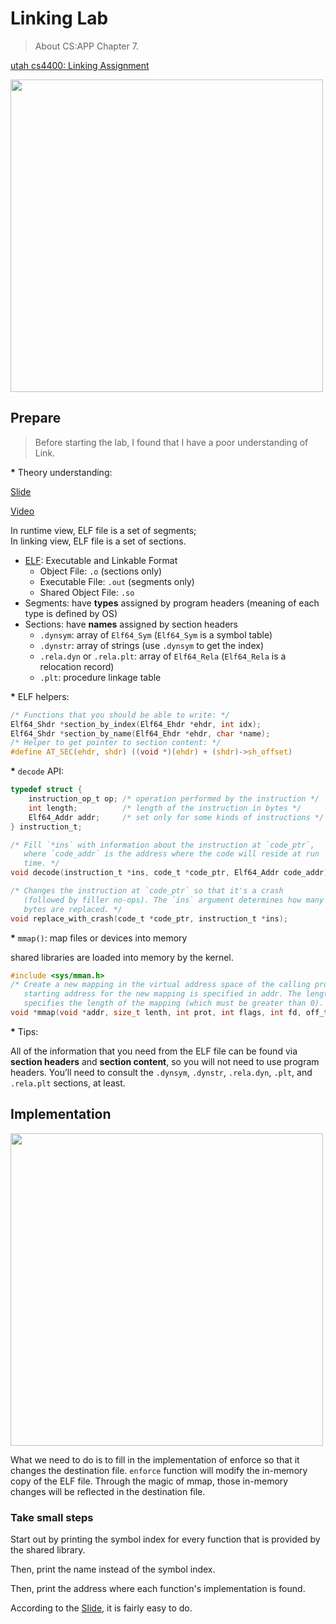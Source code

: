 # Linking Lab

> About CS:APP Chapter 7.

[utah cs4400: Linking Assignment](https://my.eng.utah.edu/~cs4400/linklab.html)

<img src="https://user-images.githubusercontent.com/70138429/182342361-89ee79a0-d4a6-4e1b-a6c3-5c4d3e3b3787.jpg" width="500px">

## Prepare

> Before starting the lab, I found that I have a poor understanding of Link.

<strong>*</strong> Theory understanding:

[Slide](https://my.eng.utah.edu/~cs4400/elf.pdf)

[Video](https://www.youtube.com/watch?v=6cq9T2zvuz4)

In runtime view, ELF file is a set of segments;<br/>
In linking view, ELF file is a set of sections.

* [ELF](https://en.wikipedia.org/wiki/Executable_and_Linkable_Format):
  Executable and Linkable Format
    * Object File: `.o` (sections only)
    * Executable File: `.out` (segments only)
    * Shared Object File: `.so`
* Segments: have **types** assigned by program headers (meaning of each type
  is defined by OS)
* Sections: have **names** assigned by section headers
    * `.dynsym`: array of `Elf64_Sym` (`Elf64_Sym` is a symbol table)
    * `.dynstr`: array of strings (use `.dynsym` to get the index)
    * `.rela.dyn` or `.rela.plt`: array of `Elf64_Rela` (`Elf64_Rela` is a relocation record)
    * `.plt`: procedure linkage table

<strong>*</strong> ELF helpers:

```c
/* Functions that you should be able to write: */
Elf64_Shdr *section_by_index(Elf64_Ehdr *ehdr, int idx);
Elf64_Shdr *section_by_name(Elf64_Ehdr *ehdr, char *name);
/* Helper to get pointer to section content: */
#define AT_SEC(ehdr, shdr) ((void *)(ehdr) + (shdr)->sh_offset)
```

<strong>*</strong> `decode` API:

```c
typedef struct {
    instruction_op_t op; /* operation performed by the instruction */
    int length;          /* length of the instruction in bytes */
    Elf64_Addr addr;     /* set only for some kinds of instructions */
} instruction_t;

/* Fill `*ins` with information about the instruction at `code_ptr`,
   where `code_addr` is the address where the code will reside at run
   time. */
void decode(instruction_t *ins, code_t *code_ptr, Elf64_Addr code_addr);

/* Changes the instruction at `code_ptr` so that it's a crash
   (followed by filler no-ops). The `ins` argument determines how many
   bytes are replaced. */
void replace_with_crash(code_t *code_ptr, instruction_t *ins);
```

<strong>*</strong> `mmap()`: map files or devices into memory

shared libraries are loaded into memory by the kernel.

```c
#include <sys/mman.h>
/* Create a new mapping in the virtual address space of the calling process. The
   starting address for the new mapping is specified in addr. The length argument
   specifies the length of the mapping (which must be greater than 0). */
void *mmap(void *addr, size_t lenth, int prot, int flags, int fd, off_t offset);
```

<strong>*</strong> Tips:

All of the information that you need from the ELF file can be found via
**section headers** and **section content**, so you will not need to use program
headers. You’ll need to consult the `.dynsym`, `.dynstr`, `.rela.dyn`, `.plt`,
and `.rela.plt` sections, at least.

## Implementation

<img src="https://user-images.githubusercontent.com/70138429/182309175-ad154769-ca0d-4bfc-8c64-5a136d494fa0.png" width="500px"/>

What we need to do is to fill in the implementation of enforce so that it
changes the destination file. `enforce` function will modify the in-memory
copy of the ELF file. Through the magic of mmap, those in-memory changes
will be reflected in the destination file.

### Take small steps

Start out by printing the symbol index for every function that is provided by
the shared library.

Then, print the name instead of the symbol index.

Then, print the address where each function's implementation is found.

According to the [Slide](https://my.eng.utah.edu/~cs4400/elf.pdf), it is fairly
easy to do.
